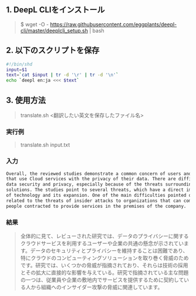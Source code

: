 ## 1. DeepL CLIをインストール
> $ wget -O - https://raw.githubusercontent.com/eggplants/deepl-cli/master/deeplcli_setup.sh | bash

## 2. 以下のスクリプトを保存
```translate.sh
#!/bin/shd
input=$1
text=`cat $input | tr -d '\r' | tr -d '\n'`
echo `deepl en:ja <<< $text`
```

## 3. 使用方法
> translate.sh <翻訳したい英文を保存したファイル名>
### 実行例
> translate.sh input.txt

### 入力
```input.txt
Overall, the reviewed studies demonstrate a common concern of users and companies
that use Cloud services with the privacy of their data. There are difficulties in maintaining
data security and privacy, especially because of the threats surrounding Cloud computing
solutions. The studies point to several threats, which have a direct impact on the adoption
of technology and its expansion. One of the main difficulties pointed out in the studies is
related to the threats of insider attacks to organizations that can come from employees or
people contracted to provide services in the premises of the company.
```

### 結果
> 全体的に見て、レビューされた研究では、データのプライバシーに関するクラウドサービスを利用するユーザーや企業の共通の懸念が示されています。データのセキュリティとプライバシーを維持することは困難であり、特にクラウドのコンピューティングソリューションを取り巻く脅威のためです。研究では、いくつかの脅威が指摘されており、それらは技術の採用とその拡大に直接的な影響を与えている。研究で指摘されている主な問題の一つは、従業員や企業の敷地内でサービスを提供するために契約している人から組織へのインサイダー攻撃の脅威に関連しています。
